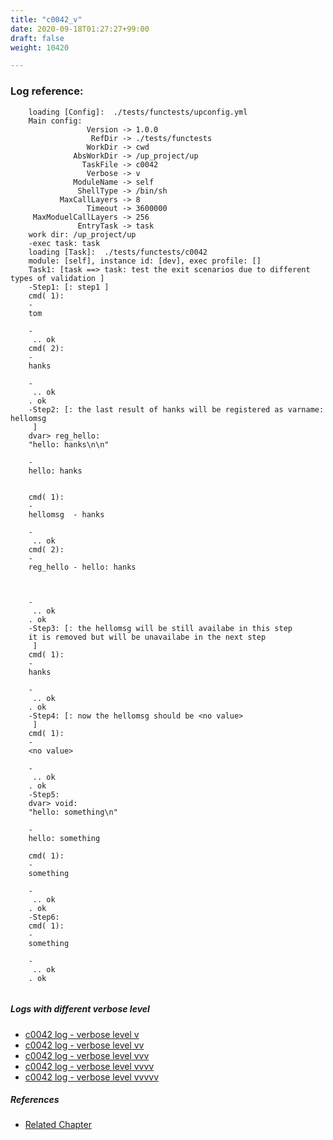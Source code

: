 ```yaml
---
title: "c0042_v"
date: 2020-09-18T01:27:27+99:00
draft: false
weight: 10420

---
```


### Log reference: <no value>

```
    loading [Config]:  ./tests/functests/upconfig.yml
    Main config:
                 Version -> 1.0.0
                  RefDir -> ./tests/functests
                 WorkDir -> cwd
              AbsWorkDir -> /up_project/up
                TaskFile -> c0042
                 Verbose -> v
              ModuleName -> self
               ShellType -> /bin/sh
           MaxCallLayers -> 8
                 Timeout -> 3600000
     MaxModuelCallLayers -> 256
               EntryTask -> task
    work dir: /up_project/up
    -exec task: task
    loading [Task]:  ./tests/functests/c0042
    module: [self], instance id: [dev], exec profile: []
    Task1: [task ==> task: test the exit scenarios due to different types of validation ]
    -Step1: [: step1 ]
    cmd( 1):
    -
    tom
    
    -
     .. ok
    cmd( 2):
    -
    hanks
    
    -
     .. ok
    . ok
    -Step2: [: the last result of hanks will be registered as varname: hellomsg
     ]
    dvar> reg_hello:
    "hello: hanks\n\n"
    
    -
    hello: hanks
    
    
    cmd( 1):
    -
    hellomsg  - hanks
    
    -
     .. ok
    cmd( 2):
    -
    reg_hello - hello: hanks
    
    
    
    -
     .. ok
    . ok
    -Step3: [: the hellomsg will be still availabe in this step
    it is removed but will be unavailabe in the next step
     ]
    cmd( 1):
    -
    hanks
    
    -
     .. ok
    . ok
    -Step4: [: now the hellomsg should be <no value>
     ]
    cmd( 1):
    -
    <no value>
    
    -
     .. ok
    . ok
    -Step5:
    dvar> void:
    "hello: something\n"
    
    -
    hello: something
    
    cmd( 1):
    -
    something
    
    -
     .. ok
    . ok
    -Step6:
    cmd( 1):
    -
    something
    
    -
     .. ok
    . ok
    
```

##### Logs with different verbose level
* [c0042 log - verbose level v](../../logs/c0042_v)
* [c0042 log - verbose level vv](../../logs/c0042_vv)
* [c0042 log - verbose level vvv](../../logs/c0042_vvv)
* [c0042 log - verbose level vvvv](../../logs/c0042_vvvv)
* [c0042 log - verbose level vvvvv](../../logs/c0042_vvvvv)

##### References
* [Related Chapter](../../object-oriented/c0042)

